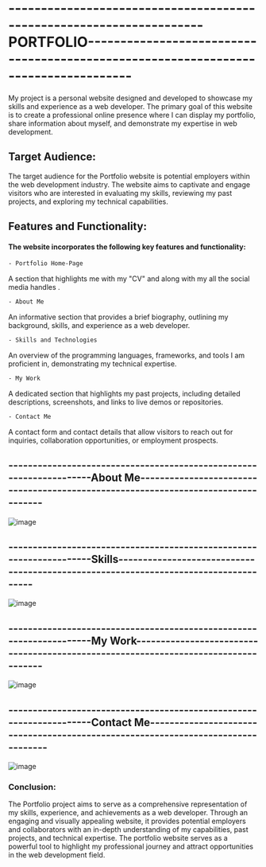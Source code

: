 # --------------------------------------------------------------------PORTFOLIO-----------------------------------------------------------------------------------

My project is a personal website designed and developed to showcase my skills and experience as a web developer. The primary goal of this website is to create a professional online presence where I can display my portfolio, share information about myself, and demonstrate my expertise in web development.

## Target Audience:

The target audience for the Portfolio website is potential employers within the web development industry. The website aims to captivate and engage visitors who are interested in evaluating my skills, reviewing my past projects, and exploring my technical capabilities.

## Features and Functionality:

#### The website incorporates the following key features and functionality:
```bash
- Portfolio Home-Page
```
 A section that highlights me with my "CV" and along with my all the social media handles .
 ```bash
- About Me
```
An informative section that provides a brief biography, outlining my background, skills, and experience as a web developer.
```bash
- Skills and Technologies
```
 An overview of the programming languages, frameworks, and tools I am proficient in, demonstrating my technical expertise.
```bash
- My Work
```
A dedicated section that highlights my past projects, including detailed descriptions, screenshots, and links to live demos or repositories.
```bash
- Contact Me
```
 A contact form and contact details that allow visitors to reach out for inquiries, collaboration opportunities, or employment prospects.


## --------------------------------------------------------------------About Me----------------------------------------------------------------------------------

![image](https://github.com/Shristi-Raj/My-Portfolio/assets/96020715/28755df5-8f3b-448d-901a-6ed9f0eac2e5)

## --------------------------------------------------------------------Skills------------------------------------------------------------------------------------

![image](https://github.com/Shristi-Raj/My-Portfolio/assets/96020715/a27cdb45-ce0b-40bc-97d0-f67dd24ef803)

## --------------------------------------------------------------------My Work-----------------------------------------------------------------------------------

![image](https://github.com/Shristi-Raj/My-Portfolio/assets/96020715/3977f422-34af-4a75-931a-b37da8a6a935)



## --------------------------------------------------------------------Contact Me---------------------------------------------------------------------------------

![image](https://github.com/Shristi-Raj/My-Portfolio/assets/96020715/f1846ba2-b4e5-46b8-9f23-4c3898baeb7e)


### Conclusion:

The Portfolio project aims to serve as a comprehensive representation of my skills, experience, and achievements as a web developer. Through an engaging and visually appealing website, it provides potential employers and collaborators with an in-depth understanding of my capabilities, past projects, and technical expertise. The portfolio website serves as a powerful tool to highlight my professional journey and attract opportunities in the web development field.

